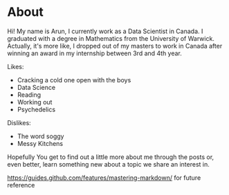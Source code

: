 # About

Hi! My name is Arun, I currently work as a Data Scientist in Canada. I graduated with a degree in Mathematics from the University of Warwick. Actually, it's more like, I dropped out of my masters to work in Canada after winning an award in my internship between 3rd and 4th year. 

Likes:
* Cracking a cold one open with the boys
* Data Science
* Reading
* Working out
* Psychedelics

Dislikes:
* The word soggy
* Messy Kitchens 

Hopefully You get to find out a little more about me through the posts or, even better, learn something new about a topic we share an interest in.

https://guides.github.com/features/mastering-markdown/ for future reference 
